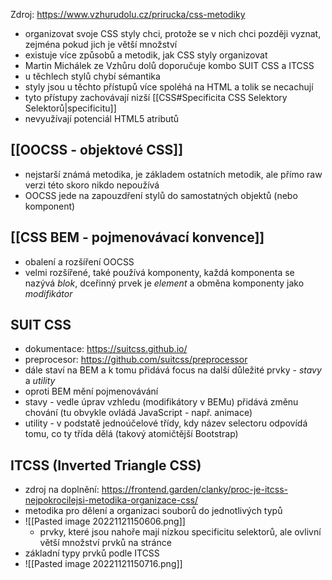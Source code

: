 Zdroj: https://www.vzhurudolu.cz/prirucka/css-metodiky

- organizovat svoje CSS styly chci, protože se v nich chci později vyznat, zejména pokud jich je větší množství
- existuje více způsobů a metodik, jak CSS styly organizovat
- Martin Michálek ze Vzhůru dolů doporučuje kombo SUIT CSS a ITCSS
- u těchlech stylů chybí sémantika
- styly jsou u těchto přístupů více spoléhá na HTML a tolik se necachují
- tyto přístupy zachovávají nizší [[CSS#Specificita CSS Selektory Selektorů|specificitu]]
- nevyužívají potenciál HTML5 atributů
## [[OOCSS - objektové CSS]]
- nejstarší známá metodika, je základem ostatních metodik, ale přímo raw verzi této skoro nikdo nepoužívá
- OOCSS jede na zapouzdření stylů do samostatných objektů (nebo komponent)
## [[CSS BEM - pojmenovávací konvence]]
- obalení a rozšíření OOCSS
- velmi rozšířené, také používá komponenty, každá komponenta se nazývá *blok*, dceřinný prvek je *element* a obměna komponenty jako *modifikátor*
## SUIT CSS
- dokumentace: https://suitcss.github.io/
- preprocesor: https://github.com/suitcss/preprocessor
- dále staví na BEM a k tomu přidává focus na další důležité prvky - *stavy* a *utility*
- oproti BEM mění pojmenovávání
- stavy - vedle úprav vzhledu (modifikátory v BEMu) přidává změnu chování (tu obvykle ovládá JavaScript - např. animace)
- utility - v podstatě jednoúčelové třídy, kdy název selectoru odpovídá tomu, co ty třída dělá (takový atomičtější Bootstrap)
## ITCSS (Inverted Triangle CSS)
- zdroj na doplnění: https://frontend.garden/clanky/proc-je-itcss-nejpokrocilejsi-metodika-organizace-css/
- metodika pro dělení a organizaci souborů do jednotlivých typů
- ![[Pasted image 20221121150606.png]]
	- prvky, které jsou nahoře mají nízkou specificitu selektorů, ale ovlivní větší množství prvků na stránce
- základní typy prvků podle ITCSS
- ![[Pasted image 20221121150716.png]]